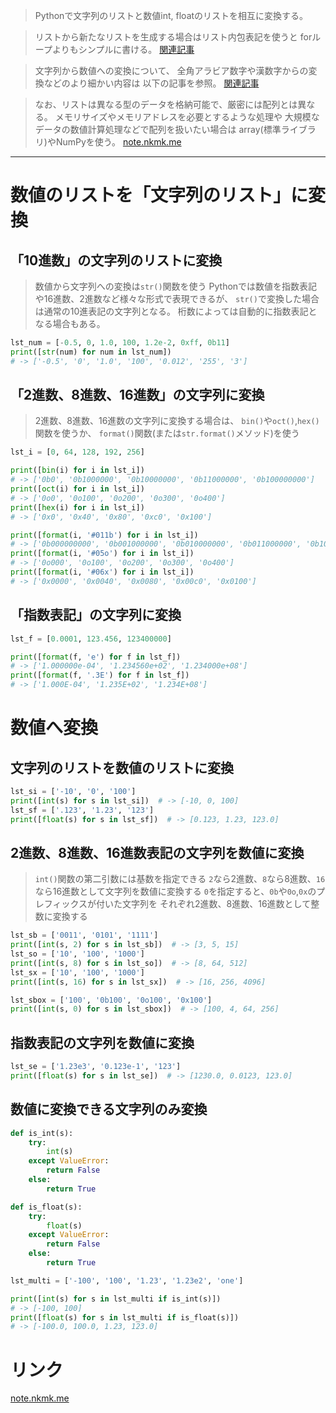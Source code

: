 > Pythonで文字列のリストと数値int, floatのリストを相互に変換する。

> リストから新たなリストを生成する場合はリスト内包表記を使うと
  forループよりもシンプルに書ける。
[関連記事](../../../5.%20特殊構文/内包表記.md)

> 文字列から数値への変換について、
  全角アラビア数字や漢数字からの変換などのより細かい内容は
  以下の記事を参照。
[関連記事](../../1.%20数値型/1.%20数値に関する変換.md)

> なお、リストは異なる型のデータを格納可能で、厳密には配列とは異なる。
  メモリサイズやメモリアドレスを必要とするような処理や
  大規模なデータの数値計算処理などで配列を扱いたい場合は
  array(標準ライブラリ)やNumPyを使う。
[note.nkmk.me](https://note.nkmk.me/python-list-array-numpy-ndarray/)

---------------------------------------------------------------------------

# 数値のリストを「文字列のリスト」に変換

## 「10進数」の文字列のリストに変換

> 数値から文字列への変換は`str()`関数を使う
> Pythonでは数値を指数表記や16進数、2進数など様々な形式で表現できるが、
  `str()`で変換した場合は通常の10進表記の文字列となる。
> 桁数によっては自動的に指数表記となる場合もある。

```python
lst_num = [-0.5, 0, 1.0, 100, 1.2e-2, 0xff, 0b11]
print([str(num) for num in lst_num])
# -> ['-0.5', '0', '1.0', '100', '0.012', '255', '3']
```

## 「2進数、8進数、16進数」の文字列に変換

> 2進数、8進数、16進数の文字列に変換する場合は、
  `bin()`や`oct()`,`hex()` 関数を使うか、
  `format()`関数(または`str.format()`メソッド)を使う

```python
lst_i = [0, 64, 128, 192, 256]

print([bin(i) for i in lst_i])
# -> ['0b0', '0b1000000', '0b10000000', '0b11000000', '0b100000000']
print([oct(i) for i in lst_i])
# -> ['0o0', '0o100', '0o200', '0o300', '0o400']
print([hex(i) for i in lst_i])
# -> ['0x0', '0x40', '0x80', '0xc0', '0x100']

print([format(i, '#011b') for i in lst_i])
# -> ['0b000000000', '0b001000000', '0b010000000', '0b011000000', '0b100000000']
print([format(i, '#05o') for i in lst_i])
# -> ['0o000', '0o100', '0o200', '0o300', '0o400']
print([format(i, '#06x') for i in lst_i])
# -> ['0x0000', '0x0040', '0x0080', '0x00c0', '0x0100']
```

## 「指数表記」の文字列に変換

```python
lst_f = [0.0001, 123.456, 123400000]

print([format(f, 'e') for f in lst_f])
# -> ['1.000000e-04', '1.234560e+02', '1.234000e+08']
print([format(f, '.3E') for f in lst_f])
# -> ['1.000E-04', '1.235E+02', '1.234E+08']
```

# 数値へ変換

## 文字列のリストを数値のリストに変換

```python
lst_si = ['-10', '0', '100']
print([int(s) for s in lst_si])  # -> [-10, 0, 100]
lst_sf = ['.123', '1.23', '123']
print([float(s) for s in lst_sf])  # -> [0.123, 1.23, 123.0]
```

## 2進数、8進数、16進数表記の文字列を数値に変換

> `int()`関数の第二引数には基数を指定できる
> `2`なら2進数、`8`なら8進数、`16`なら16進数として文字列を数値に変換する
> `0`を指定すると、`0b`や`0o`,`0x`のプレフィックスが付いた文字列を
  それぞれ2進数、8進数、16進数として整数に変換する

```python
lst_sb = ['0011', '0101', '1111']
print([int(s, 2) for s in lst_sb])  # -> [3, 5, 15]
lst_so = ['10', '100', '1000']
print([int(s, 8) for s in lst_so])  # -> [8, 64, 512]
lst_sx = ['10', '100', '1000']
print([int(s, 16) for s in lst_sx])  # -> [16, 256, 4096]

lst_sbox = ['100', '0b100', '0o100', '0x100']
print([int(s, 0) for s in lst_sbox])  # -> [100, 4, 64, 256]
```

## 指数表記の文字列を数値に変換

```python
lst_se = ['1.23e3', '0.123e-1', '123']
print([float(s) for s in lst_se])  # -> [1230.0, 0.0123, 123.0]
```

## 数値に変換できる文字列のみ変換

```python
def is_int(s):
    try:
        int(s)
    except ValueError:
        return False
    else:
        return True

def is_float(s):
    try:
        float(s)
    except ValueError:
        return False
    else:
        return True

lst_multi = ['-100', '100', '1.23', '1.23e2', 'one']

print([int(s) for s in lst_multi if is_int(s)])
# -> [-100, 100]
print([float(s) for s in lst_multi if is_float(s)])
# -> [-100.0, 100.0, 1.23, 123.0]
```

# リンク

[note.nkmk.me](https://note.nkmk.me/python-list-str-num-conversion/)

